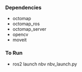 ### Dependencies
- octomap
- octomap_ros
- octomap_server
- opencv
- moveit

### To Run
- ros2 launch nbv nbv_launch.py
